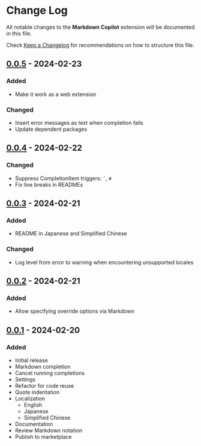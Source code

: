 # Change Log

All notable changes to the **Markdown Copilot** extension will be documented in this file.

Check [Keep a Changelog](http://keepachangelog.com/) for recommendations on how to structure this file.

## [0.0.5] - 2024-02-23
### Added
- Make it work as a web extension

### Changed
- Insert error messages as text when completion fails
- Update dependent packages

## [0.0.4] - 2024-02-22
### Changed
- Suppress CompletionItem triggers: ``` ` ```, `#`
- Fix line breaks in READMEs

## [0.0.3] - 2024-02-21
### Added
- README in Japanese and Simplified Chinese

### Changed
- Log level from error to warning when encountering unsupported locales

## [0.0.2] - 2024-02-21
### Added
- Allow specifying override options via Markdown

## [0.0.1] - 2024-02-20
### Added
- Initial release
- Markdown completion
- Cancel running completions
- Settings
- Refactor for code reuse
- Quote indentation
- Localization
  - English
  - Japanese
  - Simplified Chinese
- Documentation
- Review Markdown notation
- Publish to marketplace

[0.0.5]: https://github.com/kurusugawa-computer/markdown-copilot-vscode/compare/v0.0.4...v0.0.5
[0.0.4]: https://github.com/kurusugawa-computer/markdown-copilot-vscode/compare/v0.0.3...v0.0.4
[0.0.3]: https://github.com/kurusugawa-computer/markdown-copilot-vscode/compare/v0.0.2...v0.0.3
[0.0.2]: https://github.com/kurusugawa-computer/markdown-copilot-vscode/compare/v0.0.1...v0.0.2
[0.0.1]: https://github.com/kurusugawa-computer/markdown-copilot-vscode/releases/tag/v0.0.1